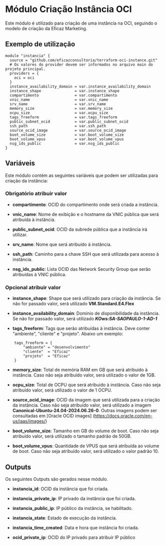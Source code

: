 # Módulo Criação Instância OCI

Este módulo é utilizado para criação de uma instância na OCI, seguindo o modelo de criação da Eficaz Marketing.



## Exemplo de utilização
```
module "instancia" {
  source = "github.com/eficazconsultoria/terraform-oci-instance.git"
  # Os valores do provider devem ser informados no arquivo main do projeto principal.
  providers = {
    oci = oci
  }
  instance_availability_domain = var.instance_availability_domain
  instance_shape               = var.instance_shape
  compartimento                = var.compartimento
  vnic_name                    = var.vnic_name
  srv_name                     = var.srv_name
  memory_size                  = var.memory_size
  ocpu_size                    = var.ocpu_size
  tags_freeform                = var.tags_freeform
  public_subnet_ocid           = var.public_subnet_ocid
  ssh_path                     = var.ssh_path
  source_ocid_image            = var.source_ocid_image
  boot_volume_size             = var.boot_volume_size
  boot_volume_vpus             = var.boot_volume_vpus
  nsg_ids_public               = var.nsg_ids_public
}
```



## Variáveis

Este módulo contém as seguintes variáveis que podem ser utilizadas para criação da instância:


### Obrigatório atribuir valor


- **compartimento**: OCID do compartimento onde será criada a instância.

- **vnic_name**: Nome de exibição e o hostname da VNIC pública que será atribuída à instância.

- **public_subnet_ocid**: OCID da subrede pública que a instância irá utilizar.

- **srv_name**: Nome que será atribuído à instância.

- **ssh_path**: Caminho para a chave SSH que será utilizada para acesso à instância.

- **nsg_ids_public**: Lista OCID das Network Security Group que serão atribuídas à VNIC pública.

 

### Opcional atribuir valor


- **instance_shape**: Shape que será utilizado para criação da instância. Se não for passado valor, será utilizado **VM.Standard.E4.Flex**

- **instance_availability_domain**: Domínio de disponibilidade da instância. Se não for passado valor, será utilizado ***KOws:SA-SAOPAULO-1-AD-1***

- **tags_freeform**: Tags que serão atribuídas à instância. Deve conter "ambiente", "cliente" e "projeto". Abaixo um exemplo:
```
    tags_freeform = {
        "ambiente" = "desenvolvimento"
        "cliente"  = "Eficaz"
        "projeto"  = "Eficaz"
    }
```

- **memory_size**: Total de memória RAM em GB que será atribuido à instância. Caso não seja atribuído valor, será utilizado o valor de 1GB.

- **ocpu_size**: Total de OCPU que será atribuido à instância. Caso não seja atribuído valor, será utilizado o valor de 1 OCPU.

- **source_ocid_image**: OCID da imagem que será utilizada para a criação da instância. Caso não seja atribuído valor, será utilizado a imagem **Canonical-Ubuntu-24.04-2024.06.26-0**. Outras imagens podem ser consultadas em [Oracle OCID images] (https://docs.oracle.com/en-us/iaas/images/)

- **boot_volume_size**: Tamanho em GB do volume de boot. Caso não seja atribuído valor, será utilizado o tamanho padrão de 50GB.

- **boot_volume_vpus**: Quantidade de VPUS que será atribuída ao volume de boot. Caso não seja atribuído valor, será utilizado o valor padrão 10.



## Outputs

Os seguintes Outputs são gerados nesse módulo.


- **instancia_id**: OCID da instância que foi criada.


- **instancia_private_ip**: IP privado da instância que foi criada.


- **instancia_public_ip**: IP público da instância, se habilitado.


- **instancia_state**: Estado de execução da instância.


- **instancia_time_created**: Data e hora que instância foi criada.


- **ocid_private_ip**: OCID do IP privado para atribuir IP público